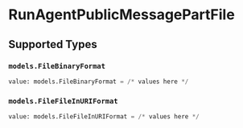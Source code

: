 # RunAgentPublicMessagePartFile


## Supported Types

### `models.FileBinaryFormat`

```python
value: models.FileBinaryFormat = /* values here */
```

### `models.FileFileInURIFormat`

```python
value: models.FileFileInURIFormat = /* values here */
```

